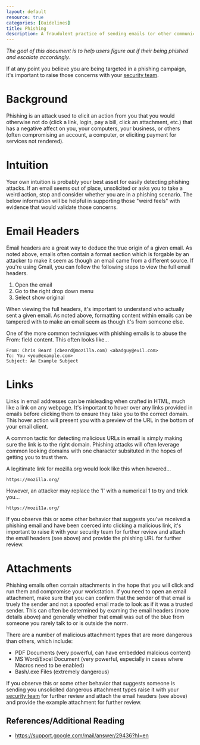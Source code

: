 ```yaml
---
layout: default
resource: true
categories: [Guidelines]
title: Phishing
description: A fraudulent practice of sending emails (or other communications) purporting to be from reputable companies in order to induce individuals to reveal personal information, such as passwords and credit card numbers.
---
```


*The goal of this document is to help users figure out if their being phished and escalate accordingly.*

If at any point you believe you are being targeted in a phishing campaign, it's important to raise those concerns with your [security team](/#contact).

# Background

Phishing is an attack used to elicit an action from you that you would otherwise not do (click a link, login, pay a bill, click an attachment, etc.) that has a negative affect on you, your computers, your business, or others (often compromising an account, a computer, or eliciting payment for services not rendered).

# Intuition

Your own intuition is probably your best asset for easily detecting phishing attacks.  If an email seems out of place, unsolicited or asks you to take a weird action, stop and consider whether you are in a phishing scenario.  The below information will be helpful in supporting those "weird feels" with evidence that would validate those concerns.

# Email Headers

Email headers are a great way to deduce the true origin of a given email.  As noted above, emails often contain a format section which is forgable by an attacker to make it seem as though an email came from a different source.  If you're using Gmail, you can follow the following steps to view the full email headers.

1. Open the email
2. Go to the right drop down menu
3. Select show original

When viewing the full headers, it's important to understand who actually sent a given email.  As noted above, formatting content within emails can be tampered with to make an email seem as though it's from someone else.

One of the more common techniques with phishing emails is to abuse the From: field content. This often looks like...

```
From: Chris Beard (cbeard@mozilla.com) <abadguy@evil.com>
To: You <you@example.com>
Subject: An Example Subject
```

# Links

Links in email addresses can be misleading when crafted in HTML, much like a link on any webpage.  It's important to hover over any links provided in emails before clicking them to ensure they take you to the correct domain.  This hover action will present you with a preview of the URL in the bottom of your email client.

A common tactic for detecting malicious URLs in email is simply making sure the link is to the right domain. Phishing attacks will often leverage common looking domains with one character subsituted in the hopes of getting you to trust them.

A legitimate link for mozilla.org would look like this when hovered...

`https://mozilla.org/`

However, an attacker may replace the 'l' with a numerical 1 to try and trick you...

`https://mozi11a.org/`

If you observe this or some other behavior that suggests you've received a phishing email and have been coerced into clicking a malicious link, it's important to raise it with your security team for further review and attach the email headers (see above) and provide the phishing URL for further review.

# Attachments

Phishing emails often contain attachments in the hope that you will click and run them and compromise your workstation.  If you need to open an email attachment, make sure that you can confirm that the sender of that email is truely the sender and not a spoofed email made to look as if it was a trusted sender.  This can often be determined by examing the email headers (more details above) and generally whether that email was out of the blue from someone you rarely talk to or is outside the norm.

There are a number of malicious attachment types that are more dangerous than others, which include:

- PDF Documents (very powerful, can have embedded malcious content)
- MS Word/Excel Document (very powerful, especially in cases where Macros need to be enabled)
- Bash/.exe Files (extremely dangerous)

If you observe this or some other behavior that suggests someone is sending you unsolicited dangerous attachment types raise it with your [security team](/#contact) for further review and attach the email headers (see above) and provide the example attachment for further review.


## References/Additional Reading

- <https://support.google.com/mail/answer/29436?hl=en>
